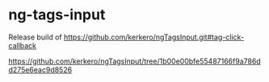 ng-tags-input
=============
Release build of https://github.com/kerkero/ngTagsInput.git#tag-click-callback

https://github.com/kerkero/ngTagsInput/tree/1b00e00bfe55487166f9a786dd275e6eac9d8526
